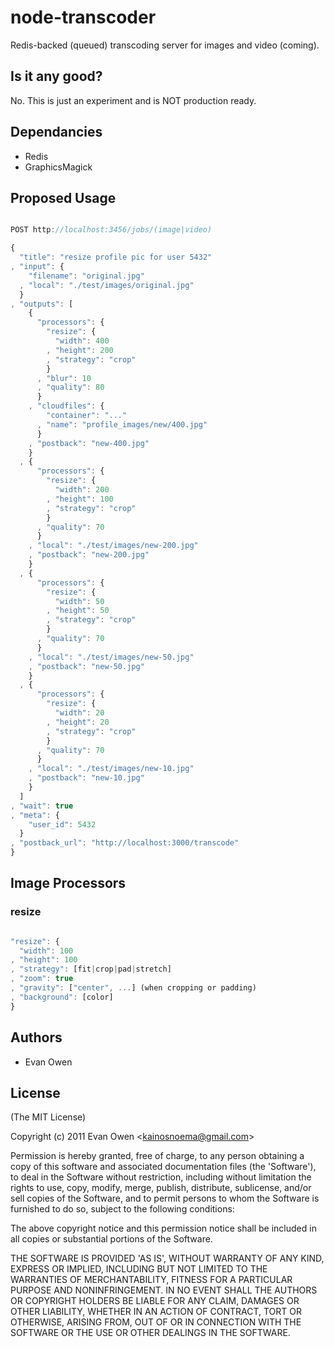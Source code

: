 # node-transcoder

Redis-backed (queued) transcoding server for images and video (coming).

## Is it any good?

No. This is just an experiment and is NOT production ready.

## Dependancies

- Redis
- GraphicsMagick

## Proposed Usage

```` js

POST http://localhost:3456/jobs/(image|video)

{
  "title": "resize profile pic for user 5432"
, "input": {
    "filename": "original.jpg"
  , "local": "./test/images/original.jpg"
  }
, "outputs": [
    {
      "processors": {
        "resize": {
          "width": 400
        , "height": 200
        , "strategy": "crop"
        }
      , "blur": 10
      , "quality": 80
      }
    , "cloudfiles": {
        "container": "..."
      , "name": "profile_images/new/400.jpg"
      }
    , "postback": "new-400.jpg"
    }
  , {
      "processors": {
        "resize": {
          "width": 200
        , "height": 100
        , "strategy": "crop"
        }
      , "quality": 70
      }
    , "local": "./test/images/new-200.jpg"
    , "postback": "new-200.jpg"
    }
  , {
      "processors": {
        "resize": {
          "width": 50
        , "height": 50
        , "strategy": "crop"
        }
      , "quality": 70
      }
    , "local": "./test/images/new-50.jpg"
    , "postback": "new-50.jpg"
    }
  , {
      "processors": {
        "resize": {
          "width": 20
        , "height": 20
        , "strategy": "crop"
        }
      , "quality": 70
      }
    , "local": "./test/images/new-10.jpg"
    , "postback": "new-10.jpg"
    }
  ]
, "wait": true
, "meta": {
    "user_id": 5432
  }
, "postback_url": "http://localhost:3000/transcode"
}

````

## Image Processors

### resize

```` js

"resize": {
  "width": 100
, "height": 100
, "strategy": [fit|crop|pad|stretch]
, "zoom": true
, "gravity": ["center", ...] (when cropping or padding)
, "background": [color]
}

````

## Authors

  * Evan Owen

## License

(The MIT License)

Copyright (c) 2011 Evan Owen &lt;kainosnoema@gmail.com&gt;

Permission is hereby granted, free of charge, to any person obtaining
a copy of this software and associated documentation files (the
'Software'), to deal in the Software without restriction, including
without limitation the rights to use, copy, modify, merge, publish,
distribute, sublicense, and/or sell copies of the Software, and to
permit persons to whom the Software is furnished to do so, subject to
the following conditions:

The above copyright notice and this permission notice shall be
included in all copies or substantial portions of the Software.

THE SOFTWARE IS PROVIDED 'AS IS', WITHOUT WARRANTY OF ANY KIND,
EXPRESS OR IMPLIED, INCLUDING BUT NOT LIMITED TO THE WARRANTIES OF
MERCHANTABILITY, FITNESS FOR A PARTICULAR PURPOSE AND NONINFRINGEMENT.
IN NO EVENT SHALL THE AUTHORS OR COPYRIGHT HOLDERS BE LIABLE FOR ANY
CLAIM, DAMAGES OR OTHER LIABILITY, WHETHER IN AN ACTION OF CONTRACT,
TORT OR OTHERWISE, ARISING FROM, OUT OF OR IN CONNECTION WITH THE
SOFTWARE OR THE USE OR OTHER DEALINGS IN THE SOFTWARE.